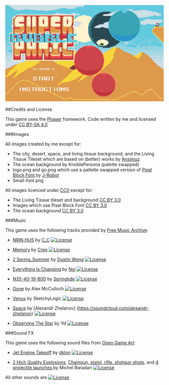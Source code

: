 ![Screenshot](screen.png "Super Bubble Panic")

##Credits and License

This game uses the [Phaser](http://phaser.io) framework.
Code written by me and licensed under [CC BY-SA 4.0](https://creativecommons.org/licenses/by-sa/4.0/)

###Images

All images created by me except for:
* The city, desert, space, and living tissue background, and the Living Tissue Tileset which are based on (better) works by [Ansimuz](http://ansimuz.com)
* The ocean background by KnoblePersona (palette swapped)
* logo.png and go.png which use a pallette swapped version of [Pixel Block Font ](https://opengameart.org/content/pixel-block-font) by [J-Robot](https://j-robotson.tumblr.com/)
* Small-font.png

All images licenced under [CC0](https://creativecommons.org/publicdomain/zero/1.0/) except for:
* The Living Tissue tileset and background [CC BY 3.0](http://creativecommons.org/licenses/by/3.0/)
* Images which use Pixel Block Font [CC BY 3.0](http://creativecommons.org/licenses/by/3.0/)
* The ocean background [CC BY 3.0](http://creativecommons.org/licenses/by/3.0/)

###Music

This game uses the following tracks provided by [Free Music Archive](http://freemusicarchive.org):

* [NRIN HUS](http://freemusicarchive.org/music/C_C/Impendulo/05_-_NRIN_HUS) by [C\_C](http://freemusicarchive.org/music/C_C/)
[![License](http://i.creativecommons.org/l/by-nc-nd/4.0/88x31.png)](http://creativecommons.org/licenses/by-nc-nd/4.0/)

* [Memory](http://freemusicarchive.org/music/Creo/~/Memory_1520) by [Creo](http://freemusicarchive.org/music/Creo/)
[![License](http://i.creativecommons.org/l/by-nc/4.0/88x31.png)](http://creativecommons.org/licenses/by-nc/4.0/)

* [2 Spring\_Summer](http://freemusicarchive.org/music/Dustin_Wong/Seasons/2_Spring_Summer) by [Dustin Wong](http://freemusicarchive.org/music/Dustin_Wong/)
[![License](http://i.creativecommons.org/l/by-nc-sa/3.0/us/88x31.png)](http://creativecommons.org/licenses/by-nc-sa/3.0/us/)

* [Everything Is Changing](http://freemusicarchive.org/music/Noi/~/noi_-_everything_is_changin) by [Noi](http://freemusicarchive.org/music/Noi/)
[![License](http://i.creativecommons.org/l/by/4.0/88x31.png)](http://creativecommons.org/licenses/by/4.0/)

* [N35-40-19-800](http://freemusicarchive.org/music/springtide/This_is_the_End/N35-40-19-800) by [Springtide](http://freemusicarchive.org/music/springtide/)
[![License](http://i.creativecommons.org/l/by-nc-sa/3.0/us/88x31.png)](http://creativecommons.org/licenses/by-nc-sa/3.0/)

* [Gone](https://opengameart.org/content/gone) by Alex McCulloch
[![License](https://licensebuttons.net/l/zero/1.0/88x31.png)](https://creativecommons.org/publicdomain/zero/1.0/)

* [Venus](https://opengameart.org/content/nes-shooter-music-5-tracks-3-jingles) by SketchyLogic
[![License](https://licensebuttons.net/l/zero/1.0/88x31.png)](https://creativecommons.org/publicdomain/zero/1.0/)

* [Space](https://opengameart.org/content/space-1) by [Alexandr Zhelanov] (https://soundcloud.com/alexandr-zhelanov)
[![License](https://opengameart.org/sites/default/files/license_images/cc-by.png)](http://creativecommons.org/licenses/by/3.0/)

* [Observing The Star](https://opengameart.org/content/another-space-background-track) by Yd
[![License](https://licensebuttons.net/l/zero/1.0/88x31.png)](https://creativecommons.org/publicdomain/zero/1.0/)

###Sound FX

This game uses the following sound files from [Open Game Art](https://opengameart.org/):

* [Jet Engine Takeoff](https://opengameart.org/content/jet-engine-takeoff) by [dklon](https://opengameart.org/users/dklon)
[![License](https://opengameart.org/sites/default/files/license_images/cc-by.png)](http://creativecommons.org/licenses/by/3.0/)

* [2 Hich Quality Explosions](https://opengameart.org/content/2-high-quality-explosions), [Chaingun, pistol, rifle, shotgun shots](https://opengameart.org/content/chaingun-pistol-rifle-shotgun-shots), and [4 projectile launches
](https://opengameart.org/content/4-projectile-launches) by Michel Baradari
[![License](https://opengameart.org/sites/default/files/license_images/cc-by.png)](http://creativecommons.org/licenses/by/3.0/)

All other sounds are [![License](https://opengameart.org/sites/default/files/license_images/cc0.png)](http://creativecommons.org/publicdomain/zero/1.0/)
